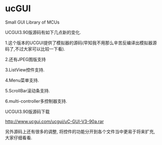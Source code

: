 # ucGUI
Small GUI Library of MCUs

UCGUI3.90版源码有如下几点新的变化.

1.这个版本的UCGUI提供了模拟器的源码(早知我不用那么辛苦反编译出模拟器源码了,不过大家可以比较一下看).

2.还有JPEG图版支持

3.ListView控件支持.

4.Menu菜单支持.

5.ScrollBar滚动条支持.

6.multi-controller多控制器支持.

UCGUI3.90版源码下载

http://www.ucgui.com/ucgui/uC-GUI-V3-90a.rar

另外源码上还有很多的调整, 将控件的功能分开到各个文件当中更易于将来扩充, 大家仔细看看.
